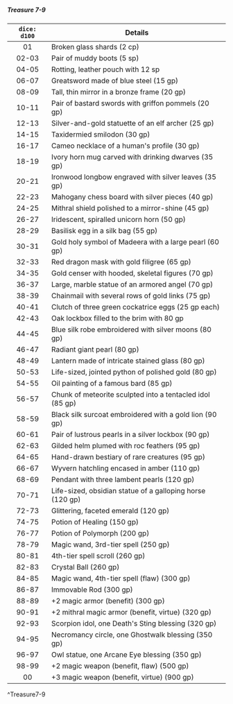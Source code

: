 ##### Treasure 7-9
| `dice: d100` | **Details**                                               |
|:------------:| --------------------------------------------------------- |
|      01      | Broken glass shards (2 cp)                                |
|    02-03     | Pair of muddy boots (5 sp)                                |
|    04-05     | Rotting, leather pouch with 12 sp                         |
|    06-07     | Greatsword made of blue steel (15 gp)                     |
|    08-09     | Tall, thin mirror in a bronze frame (20 gp)               |
|    10-11     | Pair of bastard swords with griffon pommels (20 gp)       |
|    12-13     | Silver-and-gold statuette of an elf archer (25 gp)        |
|    14-15     | Taxidermied smilodon (30 gp)                              |
|    16-17     | Cameo necklace of a human's profile (30 gp)               |
|    18-19     | Ivory horn mug carved with drinking dwarves (35 gp)       |
|    20-21     | Ironwood longbow engraved with silver leaves (35 gp)      |
|    22-23     | Mahogany chess board with silver pieces (40 gp)           |
|    24-25     | Mithral shield polished to a mirror-shine (45 gp)         |
|    26-27     | Iridescent, spiralled unicorn horn (50 gp)                |
|    28-29     | Basilisk egg in a silk bag (55 gp)                        |
|    30-31     | Gold holy symbol of Madeera with a large pearl (60 gp)    |
|    32-33     | Red dragon mask with gold filigree (65 gp)                |
|    34-35     | Gold censer with hooded, skeletal figures (70 gp)         |
|    36-37     | Large, marble statue of an armored angel (70 gp)          |
|    38-39     | Chainmail with several rows of gold links (75 gp)         |
|    40-41     | Clutch of three green cockatrice eggs (25 gp each)        |
|    42-43     | Oak lockbox filled to the brim with 80 gp                 |
|    44-45     | Blue silk robe embroidered with silver moons (80 gp)      |
|    46-47     | Radiant giant pearl (80 gp)                               |
|    48-49     | Lantern made of intricate stained glass (80 gp)           |
|    50-53     | Life-sized, jointed python of polished gold (80 gp)       |
|    54-55     | Oil painting of a famous bard (85 gp)                     |
|    56-57     | Chunk of meteorite sculpted into a tentacled idol (85 gp) |
|    58-59     | Black silk surcoat embroidered with a gold lion (90 gp)   |
|    60-61     | Pair of lustrous pearls in a silver lockbox (90 gp)       |
|    62-63     | Gilded helm plumed with roc feathers (95 gp)              |
|    64-65     | Hand-drawn bestiary of rare creatures (95 gp)             |
|    66-67     | Wyvern hatchling encased in amber (110 gp)                |
|    68-69     | Pendant with three lambent pearls (120 gp)                |
|    70-71     | Life-sized, obsidian statue of a galloping horse (120 gp) |
|    72-73     | Glittering, faceted emerald (120 gp)                      |
|    74-75     | Potion of Healing (150 gp)                                |
|    76-77     | Potion of Polymorph (200 gp)                              |
|    78-79     | Magic wand, 3rd-tier spell (250 gp)                       |
|    80-81     | 4th-tier spell scroll (260 gp)                            |
|    82-83     | Crystal Ball (260 gp)                                     |
|    84-85     | Magic wand, 4th-tier spell (flaw) (300 gp)                |
|    86-87     | Immovable Rod (300 gp)                                    |
|    88-89     | +2 magic armor (benefit) (300 gp)                         |
|    90-91     | +2 mithral magic armor (benefit, virtue) (320 gp)         |
|    92-93     | Scorpion idol, one Death's Sting blessing (320 gp)        |
|    94-95     | Necromancy circle, one Ghostwalk blessing (350 gp)        |
|    96-97     | Owl statue, one Arcane Eye blessing (350 gp)              |
|    98-99     | +2 magic weapon (benefit, flaw) (500 gp)                  |
|      00      | +3 magic weapon (benefit, virtue) (900 gp)                |
^Treasure7-9
